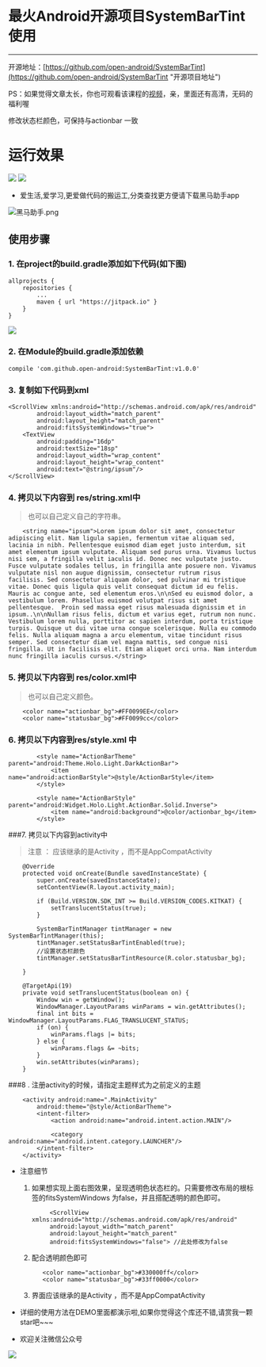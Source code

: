 # 最火Android开源项目SystemBarTint使用
---
开源地址：[https://github.com/open-android/SystemBarTint](https://github.com/open-android/SystemBarTint "开源项目地址")

 PS：如果觉得文章太长，你也可观看该课程的[视频](https://www.boxuegu.com/web/html/video.html?courseId=172&sectionId=8a2c9bed5a3a4c7e015a3a69cb6e0072&chapterId=8a2c9bed5a3a4c7e015a3a6a2fce0073&vId=8a2c9bed5a3a4c7e015a3a6a95dd0074&videoId=A85FCED9A07D49719C33DC5901307461)，亲，里面还有高清，无码的福利喔


修改状态栏颜色，可保持与actionbar 一致


# 运行效果
![](http://i.imgur.com/POLvAit.png)   ![](http://i.imgur.com/nekUev1.png)



* 爱生活,爱学习,更爱做代码的搬运工,分类查找更方便请下载黑马助手app

![黑马助手.png](http://upload-images.jianshu.io/upload_images/4037105-f777f1214328dcc4.png?imageMogr2/auto-orient/strip%7CimageView2/2/w/1240)


## 使用步骤

### 1. 在project的build.gradle添加如下代码(如下图)

	allprojects {
	    repositories {
	        ...
	        maven { url "https://jitpack.io" }
	    }
	}

![](http://oi5nqn6ce.bkt.clouddn.com/itheima/booster/code/jitpack.png)


### 2. 在Module的build.gradle添加依赖

    compile 'com.github.open-android:SystemBarTint:v1.0.0'


### 3. 复制如下代码到xml

	<ScrollView xmlns:android="http://schemas.android.com/apk/res/android"
            android:layout_width="match_parent"
            android:layout_height="match_parent"
            android:fitsSystemWindows="true">
	    <TextView
	        android:padding="16dp"
	        android:textSize="18sp"
	        android:layout_width="wrap_content"
	        android:layout_height="wrap_content"
	        android:text="@string/ipsum"/>
	</ScrollView>


### 4. 拷贝以下内容到 res/string.xml中

> 也可以自己定义自己的字符串。

		<string name="ipsum">Lorem ipsum dolor sit amet, consectetur adipiscing elit. Nam ligula sapien, fermentum vitae aliquam sed, lacinia in nibh. Pellentesque euismod diam eget justo interdum, sit amet elementum ipsum vulputate. Aliquam sed purus urna. Vivamus luctus nisi sem, a fringilla velit iaculis id. Donec nec vulputate justo. Fusce vulputate sodales tellus, in fringilla ante posuere non. Vivamus vulputate nisl non augue dignissim, consectetur rutrum risus facilisis. Sed consectetur aliquam dolor, sed pulvinar mi tristique vitae. Donec quis ligula quis velit consequat dictum id eu felis. Mauris ac congue ante, sed elementum eros.\n\nSed eu euismod dolor, a vestibulum lorem. Phasellus euismod volutpat risus sit amet pellentesque.  Proin sed massa eget risus malesuada dignissim et in ipsum..\n\nNullam risus felis, dictum et varius eget, rutrum non nunc. Vestibulum lorem nulla, porttitor ac sapien interdum, porta tristique turpis. Quisque ut dui vitae urna congue scelerisque. Nulla eu commodo felis. Nulla aliquam magna a arcu elementum, vitae tincidunt risus semper. Sed consectetur diam vel magna mattis, sed congue nisi fringilla. Ut in facilisis elit. Etiam aliquet orci urna. Nam interdum nunc fringilla iaculis cursus.</string>

### 5. 拷贝以下内容到 res/color.xml中

> 也可以自己定义颜色。

	    <color name="actionbar_bg">#FF0099EE</color>
    	<color name="statusbar_bg">#FF0099cc</color>

### 6. 拷贝以下内容到res/style.xml 中

		    <style name="ActionBarTheme" parent="android:Theme.Holo.Light.DarkActionBar">
		        <item name="android:actionBarStyle">@style/ActionBarStyle</item>
		    </style>
		
		    <style name="ActionBarStyle" parent="android:Widget.Holo.Light.ActionBar.Solid.Inverse">
		        <item name="android:background">@color/actionbar_bg</item>
		    </style>

###7. 拷贝以下内容到activity中
> 注意 ： 应该继承的是Activity ，而不是AppCompatActivity

		@Override
	    protected void onCreate(Bundle savedInstanceState) {
	        super.onCreate(savedInstanceState);
	        setContentView(R.layout.activity_main);
	
	        if (Build.VERSION.SDK_INT >= Build.VERSION_CODES.KITKAT) {
	            setTranslucentStatus(true);
	        }
	
	        SystemBarTintManager tintManager = new SystemBarTintManager(this);
	        tintManager.setStatusBarTintEnabled(true);
	        //设置状态栏颜色
	        tintManager.setStatusBarTintResource(R.color.statusbar_bg);
	
	    }
	
	    @TargetApi(19)
	    private void setTranslucentStatus(boolean on) {
	        Window win = getWindow();
	        WindowManager.LayoutParams winParams = win.getAttributes();
	        final int bits = WindowManager.LayoutParams.FLAG_TRANSLUCENT_STATUS;
	        if (on) {
	            winParams.flags |= bits;
	        } else {
	            winParams.flags &= ~bits;
	        }
	        win.setAttributes(winParams);
	    }

###8 . 注册activity的时候，请指定主题样式为之前定义的主题

		  
        <activity android:name=".MainActivity"
            android:theme="@style/ActionBarTheme">
            <intent-filter>
                <action android:name="android.intent.action.MAIN"/>

                <category android:name="android.intent.category.LAUNCHER"/>
            </intent-filter>
        </activity>
        
* 注意细节

	1. 如果想实现上面右图效果，呈现透明色状态栏的。只需要修改布局的根标签的fitsSystemWindows 为false，并且搭配透明的颜色即可。

				<ScrollView xmlns:android="http://schemas.android.com/apk/res/android"
	            android:layout_width="match_parent"
	            android:layout_height="match_parent"
	            android:fitsSystemWindows="false"> //此处修改为false

	2. 配合透明颜色即可

			  <color name="actionbar_bg">#330000ff</color>
	    	  <color name="statusbar_bg">#33ff0000</color>
		  
	3. 界面应该继承的是Activity ，而不是AppCompatActivity


* 详细的使用方法在DEMO里面都演示啦,如果你觉得这个库还不错,请赏我一颗star吧~~~

* 欢迎关注微信公众号

![](http://upload-images.jianshu.io/upload_images/4037105-8f737b5104dd0b5d.png?imageMogr2/auto-orient/strip%7CimageView2/2/w/1240)
